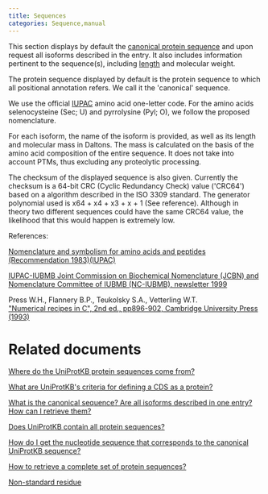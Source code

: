 ```yaml
---
title: Sequences
categories: Sequence,manual
---
```


This section displays by default the [canonical protein sequence](https://www.uniprot.org/help/canonical%5Fand%5Fisoforms) and upon request all isoforms described in the entry. It also includes information pertinent to the sequence(s), including [length](https://www.uniprot.org/help/sequence%5Flength) and molecular weight.

The protein sequence displayed by default is the protein sequence to which all positional annotation refers. We call it the 'canonical' sequence.

We use the official [IUPAC](http://www.iupac.org/) amino acid one-letter code. For the amino acids selenocysteine (Sec; U) and pyrrolysine (Pyl; O), we follow the proposed nomenclature.

For each isoform, the name of the isoform is provided, as well as its length and molecular mass in Daltons. The mass is calculated on the basis of the amino acid composition of the entire sequence. It does not take into account PTMs, thus excluding any proteolytic processing.

The checksum of the displayed sequence is also given. Currently the checksum is a 64-bit CRC (Cyclic Redundancy Check) value ('CRC64') based on a algorithm described in the ISO 3309 standard. The generator polynomial used is x64 + x4 + x3 + x + 1 (See reference). Although in theory two different sequences could have the same CRC64 value, the likelihood that this would happen is extremely low.

References:

[Nomenclature and symbolism for amino acids and peptides (Recommendation 1983)(IUPAC)](http://www.iupac.org/publications/pac/1984/pdf/5605x0595.pdf)

[IUPAC-IUBMB Joint Commission on Biochemical Nomenclature (JCBN) and Nomenclature Committee of IUBMB (NC-IUBMB), newsletter 1999](http://dx.doi.org/doi:10.1046/j.1432-1327.1999.news99.x)

Press W.H., Flannery B.P., Teukolsky S.A., Vetterling W.T.  
["Numerical recipes in C", 2nd ed., pp896-902, Cambridge University Press (1993)](http://www.nrbook.com/a/bookcpdf.php)

# Related documents

[Where do the UniProtKB protein sequences come from?](https://www.uniprot.org/help/sequence%5Forigin)

[What are UniProtKB's criteria for defining a CDS as a protein?](https://www.uniprot.org/help/cds%5Fprotein%5Fdefinition)

[What is the canonical sequence? Are all isoforms described in one entry? How can I retrieve them?](https://www.uniprot.org/help/canonical%5Fand%5Fisoforms)

[Does UniProtKB contain all protein sequences?](https://www.uniprot.org/help/uniprotkb%5Fcoverage)

[How do I get the nucleotide sequence that corresponds to the canonical UniProtKB sequence?](https://www.uniprot.org/help/canonical%5Fnucleotide)

[How to retrieve a complete set of protein sequences?](https://www.uniprot.org/help/retrieve%5Fsets)

[Non-standard residue](https://www.uniprot.org/help/non%5Fstd)
